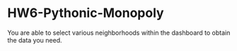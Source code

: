 # HW6-Pythonic-Monopoly
You are able to select various neighborhoods within the dashboard to obtain the data you need.